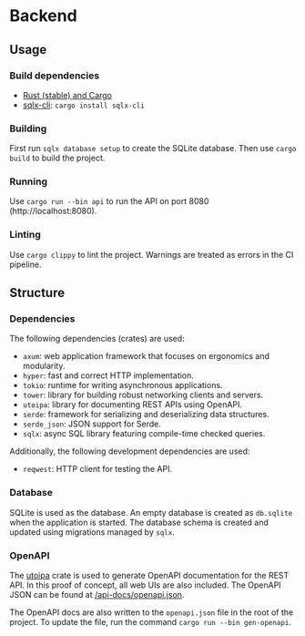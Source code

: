 # Backend

## Usage

### Build dependencies

- [Rust (stable) and Cargo](https://www.rust-lang.org/tools/install)
- [sqlx-cli](https://docs.rs/crate/sqlx-cli/latest): `cargo install sqlx-cli`

### Building

First run `sqlx database setup` to create the SQLite database. Then use `cargo build` to build the project.

### Running

Use `cargo run --bin api` to run the API on port 8080 (http://localhost:8080).

### Linting

Use `cargo clippy` to lint the project. Warnings are treated as errors in the CI pipeline.

## Structure

### Dependencies

The following dependencies (crates) are used:

- `axum`: web application framework that focuses on ergonomics and modularity.
- `hyper`: fast and correct HTTP implementation.
- `tokio`: runtime for writing asynchronous applications.
- `tower`: library for building robust networking clients and servers.
- `utoipa`: library for documenting REST APIs using OpenAPI.
- `serde`: framework for serializing and deserializing data structures.
- `serde_json`: JSON support for Serde.
- `sqlx`: async SQL library featuring compile-time checked queries.

Additionally, the following development dependencies are used:

- `reqwest`: HTTP client for testing the API.

### Database

SQLite is used as the database. An empty database is created as `db.sqlite` when the application is
started. The database schema is created and updated using migrations managed by `sqlx`.

### OpenAPI

The [utoipa](https://github.com/juhaku/utoipa) crate is used to generate OpenAPI documentation for the REST API. In this
proof of concept, all web UIs are also included. The OpenAPI JSON can be found
at [/api-docs/openapi.json](http://localhost:8080/api-docs/openapi.json).

The OpenAPI docs are also written to the `openapi.json` file in the root of the project. To update the file, run the
command `cargo run --bin gen-openapi`.
